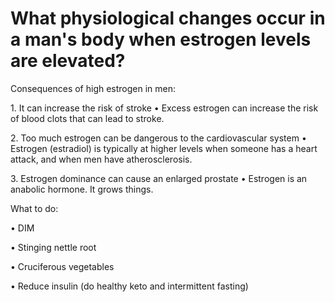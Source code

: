 # What physiological changes occur in a man's body when estrogen levels are elevated?

Consequences of high estrogen in men:

1\. It can increase the risk of stroke • Excess estrogen can increase the risk of blood clots that can lead to stroke.

2\. Too much estrogen can be dangerous to the cardiovascular system • Estrogen (estradiol) is typically at higher levels when someone has a heart attack, and when men have atherosclerosis. 

3\. Estrogen dominance can cause an enlarged prostate • Estrogen is an anabolic hormone. It grows things. 

What to do:

• DIM 

• Stinging nettle root 

• Cruciferous vegetables

• Reduce insulin (do healthy keto and intermittent fasting)